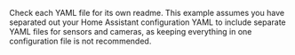 Check each YAML file for its own readme. This example assumes you have separated out your Home Assistant configuration YAML to include separate YAML files for sensors and cameras, as keeping everything in one configuration file is not recommended.